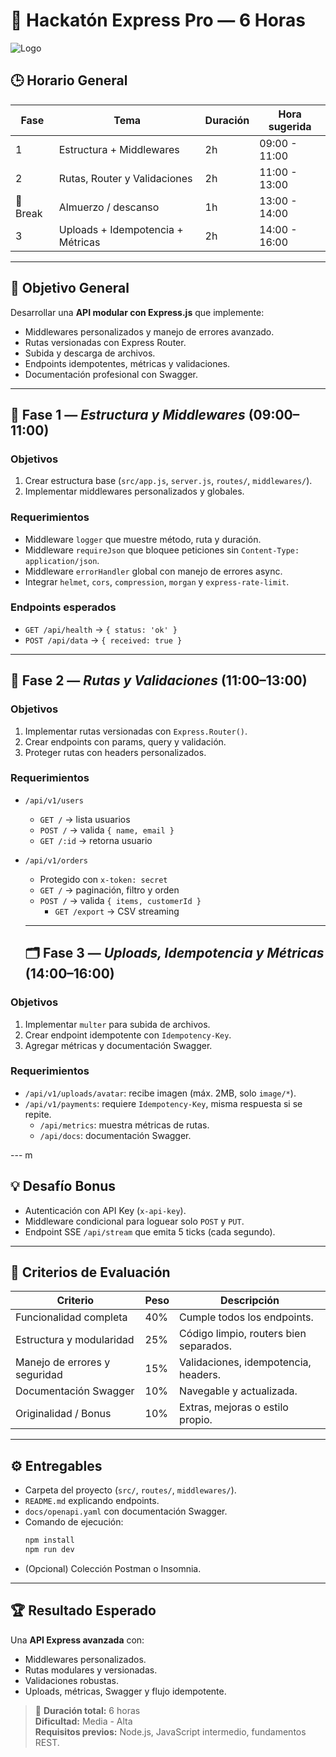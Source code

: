 
# 🚀 Hackatón Express Pro — 6 Horas

![Logo](https://upload.wikimedia.org/wikipedia/commons/6/64/Expressjs.png)

## 🕒 Horario General
| Fase | Tema | Duración | Hora sugerida |
|------|-------|-----------|----------------|
| 1 | Estructura + Middlewares | 2h | 09:00 - 11:00 |
| 2 | Rutas, Router y Validaciones | 2h | 11:00 - 13:00 |
| 🧃 Break | Almuerzo / descanso | 1h | 13:00 - 14:00 |
| 3 | Uploads + Idempotencia + Métricas | 2h | 14:00 - 16:00 |

---

## 🎯 Objetivo General
Desarrollar una **API modular con Express.js** que implemente:

- Middlewares personalizados y manejo de errores avanzado.  
- Rutas versionadas con Express Router.  
- Subida y descarga de archivos.  
- Endpoints idempotentes, métricas y validaciones.  
- Documentación profesional con Swagger.

---

## 🧩 Fase 1 — *Estructura y Middlewares* (09:00–11:00)

### Objetivos
1. Crear estructura base (`src/app.js`, `server.js`, `routes/`, `middlewares/`).
2. Implementar middlewares personalizados y globales.

### Requerimientos
- Middleware `logger` que muestre método, ruta y duración.
- Middleware `requireJson` que bloquee peticiones sin `Content-Type: application/json`.
- Middleware `errorHandler` global con manejo de errores async.
- Integrar `helmet`, `cors`, `compression`, `morgan` y `express-rate-limit`.

### Endpoints esperados
- `GET /api/health` → `{ status: 'ok' }`
- `POST /api/data` → `{ received: true }`

---

## 🧭 Fase 2 — *Rutas y Validaciones* (11:00–13:00)

### Objetivos
1. Implementar rutas versionadas con `Express.Router()`.
2. Crear endpoints con params, query y validación.
3. Proteger rutas con headers personalizados.

### Requerimientos
- `/api/v1/users`  
  - `GET /` → lista usuarios  
  - `POST /` → valida `{ name, email }`  
  - `GET /:id` → retorna usuario  
- `/api/v1/orders`  
  - Protegido con `x-token: secret`  
  - `GET /` → paginación, filtro y orden  
  - `POST /` → valida `{ items, customerId }`  
    - `GET /export` → CSV streaming

  ---

  ## 🗂️ Fase 3 — *Uploads, Idempotencia y Métricas* (14:00–16:00)

### Objetivos
1. Implementar `multer` para subida de archivos.  
2. Crear endpoint idempotente con `Idempotency-Key`.  
3. Agregar métricas y documentación Swagger.

### Requerimientos
- `/api/v1/uploads/avatar`: recibe imagen (máx. 2MB, solo `image/*`).
- `/api/v1/payments`: requiere `Idempotency-Key`, misma respuesta si se repite.
  - `/api/metrics`: muestra métricas de rutas.  
  - `/api/docs`: documentación Swagger.

---                                                         m

## 💡 Desafío Bonus
- Autenticación con API Key (`x-api-key`).
- Middleware condicional para loguear solo `POST` y `PUT`.
- Endpoint SSE `/api/stream` que emita 5 ticks (cada segundo).

---

## 🧮 Criterios de Evaluación

| Criterio | Peso | Descripción |
|-----------|------|-------------|
| Funcionalidad completa | 40% | Cumple todos los endpoints. |
| Estructura y modularidad | 25% | Código limpio, routers bien separados. |
| Manejo de errores y seguridad | 15% | Validaciones, idempotencia, headers. |
| Documentación Swagger | 10% | Navegable y actualizada. |
| Originalidad / Bonus | 10% | Extras, mejoras o estilo propio. |

---

## ⚙️ Entregables
- Carpeta del proyecto (`src/`, `routes/`, `middlewares/`).  
- `README.md` explicando endpoints.  
- `docs/openapi.yaml` con documentación Swagger.  
- Comando de ejecución:
  ```bash
  npm install
  npm run dev
  ```
- (Opcional) Colección Postman o Insomnia.

---

## 🏆 Resultado Esperado
Una **API Express avanzada** con:
- Middlewares personalizados.
- Rutas modulares y versionadas.
- Validaciones robustas.
- Uploads, métricas, Swagger y flujo idempotente.

> 💬 **Duración total:** 6 horas  
> **Dificultad:** Media - Alta  
> **Requisitos previos:** Node.js, JavaScript intermedio, fundamentos REST.
